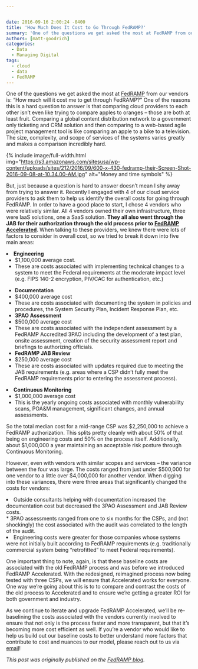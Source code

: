 ```yaml
---


date: 2016-09-16 2:00:24 -0400
title: 'How Much Does It Cost to Go Through FedRAMP?'
summary: 'One of the questions we get asked the most at FedRAMP from our vendors is\: &ldquo;How much will it cost me to get through FedRAMP?&rdquo; One of the reasons this is a hard question to answer is that comparing cloud providers to each other isn&rsquo;t even like trying to compare apples to oranges &ndash; those'
authors: [matt-goodrich]
categories:
  - Data
  - Managing Digital
tags:
  - cloud
  - data
  - FedRAMP
---
```


One of the questions we get asked the most at [FedRAMP](https://www.fedramp.gov/) from our vendors is: “How much will it cost me to get through FedRAMP?” One of the reasons this is a hard question to answer is that comparing cloud providers to each other isn’t even like trying to compare apples to oranges – those are both at least fruit. Comparing a global content distribution network to a government only ticketing and CRM solution and then comparing to a web-based agile project management tool is like comparing an apple to a bike to a television. The size, complexity, and scope of services of the systems varies greatly and makes a comparison incredibly hard.


{% include image/full-width.html img="https://s3.amazonaws.com/sitesusa/wp-content/uploads/sites/212/2016/09/600-x-430-fedramp-their-Screen-Shot-2016-09-08-at-10.34.00-AM.jpg" alt="Money and time symbols" %}

But, just because a question is hard to answer doesn’t mean I shy away from trying to answer it. Recently I engaged with 4 of our cloud service providers to ask them to help us identify the overall costs for going through FedRAMP. In order to have a good place to start, I chose 4 vendors who were relatively similar. All 4 vendors owned their own infrastructure, three were IaaS solutions, one a SaaS solution. **They all also went through the JAB for their authorization through the old process prior to** [**FedRAMP Accelerated**](https://www.fedramp.gov/participate/fedramp-accelerated-process/). When talking to these providers, we knew there were lots of factors to consider in overall cost, so we tried to break it down into five main areas:

<li class="first-child">
  <b>Engineering</b> <ul>
    <li class="first-child">
      $1,100,000 average cost.
    </li>
    <li class="last-child">
      These are costs associated with implementing technical changes to a system to meet the Federal requirements at the moderate impact level (e.g. FIPS 140-2 encryption, PIV/CAC for authentication, etc.)
    </li>
  </ul>
</li>

  * **Documentation** 
    <li class="first-child">
      $400,000 average cost
    </li>
    <li class="last-child">
      These are costs associated with documenting the system in policies and procedures, the System Security Plan, Incident Response Plan, etc.
    </li>
  * **3PAO Assessment** 
    <li class="first-child">
      $500,000 average cost
    </li>
    <li class="last-child">
      These are costs associated with the independent assessment by a FedRAMP Accredited 3PAO including the development of a test plan, onsite assessment, creation of the security assessment report and briefings to authorizing officials.
    </li>
  * **FedRAMP JAB Review** 
    <li class="first-child">
      $250,000 average cost
    </li>
    <li class="last-child">
      These are costs associated with updates required due to meeting the JAB requirements (e.g. areas where a CSP didn’t fully meet the FedRAMP requirements prior to entering the assessment process).
    </li>
<li class="last-child">
  <b>Continuous Monitoring</b> <ul>
    <li class="first-child">
      $1,000,000 average cost
    </li>
    <li class="last-child">
      This is the yearly ongoing costs associated with monthly vulnerability scans, POA&M management, significant changes, and annual assessments.
    </li>
  </ul>
</li>

So the total median cost for a mid-range CSP was $2,250,000 to achieve a FedRAMP authorization. This splits pretty cleanly with about 50% of that being on engineering costs and 50% on the process itself. Additionally, about $1,000,000 a year maintaining an acceptable risk posture through Continuous Monitoring.

However, even with vendors with similar scopes and services – the variance between the four was large. The costs ranged from just under $500,000 for one vendor to a little over $4,000,000 for another vendor. When digging into these variances, there were three areas that significantly changed the costs for vendors:

<li class="first-child">
  Outside consultants helping with documentation increased the documentation cost but decreased the 3PAO Assessment and JAB Review costs.
</li>
  * 3PAO assessments ranged from one to six months for the CSPs, and (not shockingly) the cost associated with the audit was correlated to the length of the audit.
<li class="last-child">
  Engineering costs were greater for those companies whose systems were not initially built according to FedRAMP requirements (e.g. traditionally commercial system being “retrofitted” to meet Federal requirements).
</li>

One important thing to note, again, is that these baseline costs are associated with the old FedRAMP process and was before we introduced FedRAMP Accelerated. With the redesigned, reimagined process now being tested with three CSPs, we will ensure that Accelerated works for everyone. One way we’re going about this is to to compare and contrast the costs of the old process to Accelerated and to ensure we’re getting a greater ROI for both government and industry.

As we continue to iterate and upgrade FedRAMP Accelerated, we’ll be re-baselining the costs associated with the vendors currently involved to ensure that not only is the process faster and more transparent, but that it’s becoming more cost efficient as well. If you’re a vendor who would like to help us build out our baseline costs to better understand more factors that contribute to cost and nuances to our model, please reach out to us via [email](mailto:info@fedramp.gov)!

_This post was originally published on the [FedRAMP blog](https://www.fedramp.gov/focus-on-fedramp/)._